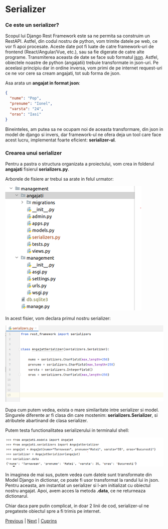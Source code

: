 # Serializer

### Ce este un serializer?

Scopul lui Django Rest Framework este sa ne permita sa construim un RestAPI. Astfel, din codul nostru
de python, vom trimite datele pe web, ce vor fi apoi procesate. Aceste date pot fi luate de catre framework-uri
de frontend (React/Angular/Vue, etc.), sau sa fie digerate de catre alte programe. Transmiterea aceasta
de date se face sub formatul [json](https://www.w3schools.com/js/js_json_intro.asp). Astfel,
obiectele noastre de python (angajatii) trebuie transformate in json-uri. Pe aceelasi principiu dar in ordine
inversa, vom primi de pe internet request-uri ce ne vor cere sa cream angajati, tot sub forma de json.

Asa arata un **angajat in format json**:

```json
{
  "nume": "Pop",
  "prenume": "Ionel",
  "varsta": "24",
  "oras": "Iasi"
}
```

Bineinteles, am putea sa ne ocupam noi de aceasta transformare, din json in model de django si invers,
dar framework-ul ne ofera deja un tool care face acest lucru, implementat foarte eficient: **serializer-ul**.

### Crearea unui serializer

Pentru a pastra o structura organizata a proiectului, vom crea in folderul **angajati** fisierul **serializers.py**.

Arborele de fisiere ar trebui sa arate in felul urmator:

![img: Serializers file structure](/images/serializers_file_structure.png)


In acest fisier, vom declara primul nostru serializer:

![img: Serializers: declaration](/images/serializer_declaration.png)

Dupa cum putem vedea, exista o mare similaritate intre serializer si model. Singurele diferente ar fi clasa din care mostenim:
**serializers.Serializer**, si atributele abartinand de clasa serializer.


Putem testa functionalitatea serializerului in terminalul shell:

![img: Serializers: first contact](/images/serializer_first_contact.png)



In imaginea de mai sus, putem vedea cum datele sunt transformate din Model Django in dictionar, ce poate fi usor transformat la randul lui in json.
Pentru aceasta, am instantiat un serializer si l-am initializat cu obiectul nostru angajat.
Apoi, avem acces la metoda **.data**, ce ne returneaza dictionarul.

Chiar daca pare putin complicat, in doar 2 linii de cod, serializer-ul ne pregateste obiectul spre a fi trimis pe internet.



[Previous][100] | [Next][101] | [Cuprins][102]

[100]: https://github.com/CookiezLIT/Django-Rest-Framework-Tutorial/blob/main/beginner/development/3.2_shell.md
[101]: https://github.com/CookiezLIT/Django-Rest-Framework-Tutorial/blob/main/beginner/development/3.4_view.md
[102]: https://github.com/CookiezLIT/Django-Rest-Framework-Tutorial/blob/main/README.md


